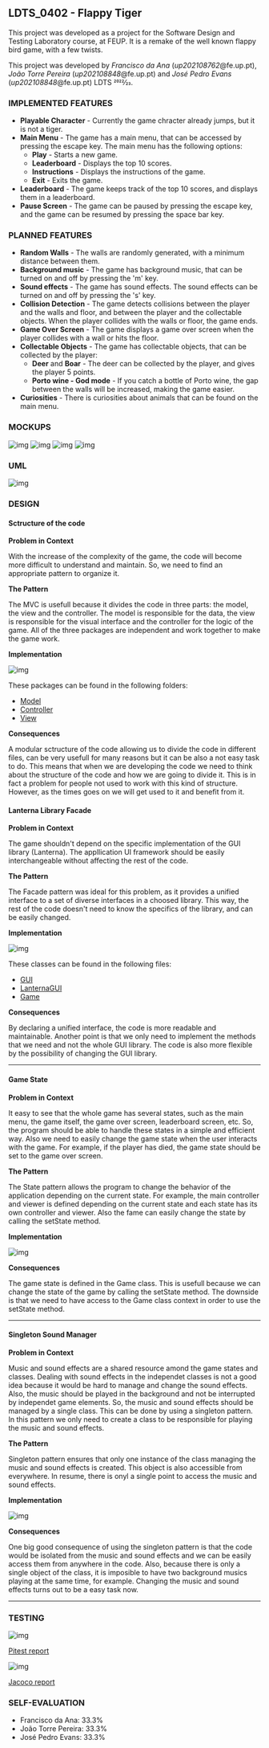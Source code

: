 ## LDTS_0402 - Flappy Tiger



This project was developed as a project for the Software Design and Testing Laboratory course, at FEUP. It is a remake of the well known flappy bird game, with a few twists.

This project was developed by *Francisco da Ana* (*up202108762*@fe.up.pt), *João Torre Pereira* (*up202108848*@fe.up.pt) and *José Pedro Evans* (*up202108848*@fe.up.pt) LDTS 2022⁄23.

### IMPLEMENTED FEATURES

- **Playable Character** - Currently the game chracter already jumps, but it is not a tiger.
- **Main Menu** - The game has a main menu, that can be accessed by pressing the escape key. The main menu has the following options:
    - **Play** - Starts a new game.
    - **Leaderboard** - Displays the top 10 scores.
    - **Instructions** - Displays the instructions of the game.
    - **Exit** - Exits the game.
- **Leaderboard** - The game keeps track of the top 10 scores, and displays them in a leaderboard.
- **Pause Screen** - The game can be paused by pressing the escape key, and the game can be resumed by pressing the space bar key.

### PLANNED FEATURES

- **Random Walls** - The walls are randomly generated, with a minimum distance between them.
- **Background music** - The game has background music, that can be turned on and off by pressing the 'm' key.
- **Sound effects** - The game has sound effects. The sound effects can be turned on and off by pressing the 's' key.
- **Collision Detection** - The game detects collisions between the player and the walls and floor, and between the player and the collectable objects. When the player collides with the walls or floor, the game ends.
- **Game Over Screen** - The game displays a game over screen when the player collides with a wall or hits the floor.
- **Collectable Objects** - The game has collectable objects, that can be collected by the player:
    - **Deer** and **Boar** - The deer can be collected by the player, and gives the player 5 points.
    - **Porto wine - God mode** - If you catch a bottle of Porto wine, the gap between the walls will be increased, making the game easier.
- **Curiosities** - There is curiosities about animals that can  be found on the main menu.

### MOCKUPS

![img](./images/mockups/Main_Menu2.png)
![img](./images/mockups/Leaderboard.png)
![img](./images/mockups/Instructions.png)
![img](./images/mockups/Game.png)

### UML

![img](./images/UML/basic_model_structure.png)

### DESIGN 

#### Sctructure of the code

**Problem in Context**

With the increase of the complexity of the game, the code will become more difficult to understand and maintain.
So, we need to find an appropriate pattern to organize it. 

**The Pattern**

The MVC is usefull because it divides the code in three parts: the model, the view and the controller. The model is responsible for the data, the view is responsible for the visual interface and the controller for the logic of the game.
All of the three packages are independent and work together to make the game work.

**Implementation**

![img](./images/patterns/MVC.png)

These packages can be found in the following folders:

- [Model](../src/main/java/feup/ldts/flappy/model/)
- [Controller](../src/main/java/feup/ldts/flappy/controller/)
- [View](../src/main/java/feup/ldts/flappy/view/)

**Consequences**

A modular sctructure of the code allowing us to divide the code in different files, can be very usefull for many reasons but it can be also a not easy task to do. This means that when we are developing the code we need to think about the structure of the code and how we are going to divide it. This is in fact a problem for people not used to work with this kind of structure. However, as the times goes on we will get used to it and benefit from it.

#### Lanterna Library Facade

**Problem in Context**

The game shouldn't depend on the specific implementation of the GUI library (Lanterna). The appllication UI framework should be easily interchangeable without affecting the rest of the code.

**The Pattern**

The Facade pattern was ideal for this problem, as it provides a unified interface to a set of diverse interfaces in a choosed library. This way, the rest of the code doesn't need to know the specifics of the library, and can be easily changed.

**Implementation**

![img](./images/patterns/Facade%20Pattern.png)

These classes can be found in the following files:

- [GUI](../src/main/java/feup/ldts/flappy/gui/GUI.java)
- [LanternaGUI](../src/main/java/feup/ldts/flappy/gui/LanternaGUI.java)
- [Game](../src/main/java/feup/ldts/flappy/Game.java)

**Consequences**

By declaring a unified interface, the code is more readable and maintainable.
Another point is that we only need to implement the methods that we need and not the whole GUI library.
The code is also more flexible by the possibility of changing the GUI library.

------

#### Game State

**Problem in Context**

It easy to see that the whole game has several states, such as the main menu, the game itself, the game over screen, leaderboard screen, etc. So, the program should be able to handle these states in a simple and efficient way.
Also we need to easily change the game state when the user interacts with the game. For example, if the player has died, the game state should be set to the game over screen.

**The Pattern**

The State pattern allows the program to change the behavior of the application depending on the current state. For example, the main controller and viewer is defined depending on the current state and each state has its own controller and viewer.
Also the fame can easily change the state by calling the setState method.

**Implementation**

![img](./images/patterns/State%20Pattern.png)

**Consequences**

The game state is defined in the Game class. This is usefull because we can change the state of the game by calling the setState method. 
The downside is that we need to have access to the Game class context in order to use the setState method.

------

#### Singleton Sound Manager

**Problem in Context**

Music and sound effects are a shared resource amond the game states and classes. Dealing with sound effects in the independet classes is not a good idea because it would be hard to manage and change the sound effects. Also, the music should be played in the background and not be interrupted by independet game elements.
So, the music and sound effects should be managed by a single class. 
This can be done by using a singleton pattern. In this pattern we only need to create a class to be responsible for playing the music and sound effects. 

**The Pattern**

Singleton pattern ensures that only one instance of the class managing the music and sound effects is created. This object is also accessible from everywhere.
In resume, there is onyl a single point to access the music and sound effects.

**Implementation**

![img](./images/patterns/Singleton%20Pattern.png)

**Consequences**

One big good consequence of using the singleton pattern is that the code would be isolated from the music and sound effects and we can be easily access them from anywhere in the code. 
Also, because there is only a single object of the class, it is imposible to have two background musics playing at the same time, for example.
Changing the music and sound effects turns out to be a easy task now.

------


### TESTING

![img](images/pitest.png)

[Pitest report](pitest/index.html)

![img](images/jacoco.png)

[Jacoco report](jacoco/index.html)

### SELF-EVALUATION

- Francisco da Ana: 33.3%
- João Torre Pereira: 33.3%
- José Pedro Evans: 33.3%